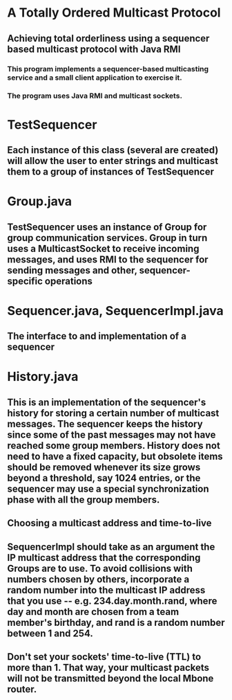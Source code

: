 # A Totally Ordered Multicast Protocol

## Achieving total orderliness using a sequencer based multicast protocol with Java RMI

### This program implements a sequencer-based multicasting service and a small client application to exercise it.

### The program uses Java RMI and multicast sockets.

# TestSequencer

## Each instance of this class (several are created) will allow the user to enter strings and multicast them to a group of instances of TestSequencer

# Group.java

## TestSequencer uses an instance of Group for group communication services. Group in turn uses a MulticastSocket to receive incoming messages, and uses RMI to the sequencer for sending messages and other, sequencer-specific operations

# Sequencer.java, SequencerImpl.java

## The interface to and implementation of a sequencer

# History.java

## This is an implementation of the sequencer's history for storing a certain number of multicast messages. The sequencer keeps the history since some of the past messages may not have reached some group members. History does not need to have a fixed capacity, but obsolete items should be removed whenever its size grows beyond a threshold, say 1024 entries, or the sequencer may use a special synchronization phase with all the group members.

## Choosing a multicast address and time-to-live

## SequencerImpl should take as an argument the IP multicast address that the corresponding Groups are to use. To avoid collisions with numbers chosen by others, incorporate a random number into the multicast IP address that you use -- e.g. 234.day.month.rand, where day and month are chosen from a team member's birthday, and rand is a random number between 1 and 254.

## Don't set your sockets' time-to-live (TTL) to more than 1. That way, your multicast packets will not be transmitted beyond the local Mbone router.

